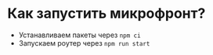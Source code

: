 # Как запустить микрофронт?

- Устанавливаем пакеты через `npm ci`
- Запускаем роутер через `npm run start`
